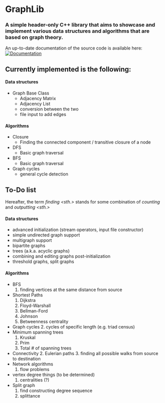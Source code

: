 # GraphLib

### A simple header-only C++ library that aims to showcase and implement various data structures and algorithms that are based on graph theory.

An up-to-date documentation of the source code is available here: [![Documentation](https://codedocs.xyz/guetzli32/GraphLib.svg)](https://codedocs.xyz/guetzli32/GraphLib/)
## Currently implemented is the following:
#### Data structures
- Graph Base Class
  - Adjacency Matrix
  - Adjacency List
  - conversion between the two
  - file input to add edges
#### Algorithms
- Closure
  - Finding the connected component / transitive closure of a node
- DFS
  - Basic graph traversal
- BFS
  - Basic graph traversal
- Graph cycles
  - general cycle detection
## To-Do list
Hereafter, the term _finding <sth.>_ stands for some combination of _counting_ and _outputting <sth.>_
#### Data structures
- advanced initialization (stream operators, input file constructor)
- simple undirected graph support
- multigraph support
- bipartite graphs
- trees (a.k.a. acyclic graphs)
- combining and editing graphs post-initialization
- threshold graphs, split graphs
#### Algorithms
- BFS
  1. finding vertices at the same distance from source
- Shortest Paths
  1. Dijkstra
  2. Floyd-Warshall
  3. Bellman-Ford
  4. Johnson
  5. Betweenness centrality
- Graph cycles
  2. cycles of specific length (e.g. triad census)
- Minimum spanning trees
  1. Kruskal
  2. Prim
  3. Total # of spanning trees
- Connectivity
  2. Eulerian paths
  3. finding all possible walks from source to destination
- Network algorithms
  1. flow problems 
- vertex degree things (to be determined)
  1. centralities (?)
- Split graph
  1. find constructing degree sequence
  2. splittance
